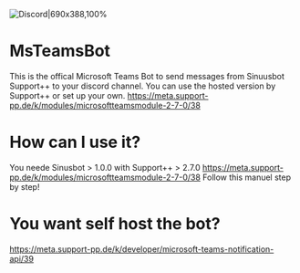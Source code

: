 
![Discord|690x388,100%](https://meta.support-pp.de/uploads/default/original/1X/181244a28f4bb8671901c5d314bea409929f4af8.jpeg)
# MsTeamsBot
This is the offical Microsoft Teams Bot to send messages from Sinuusbot Support++ to your discord channel. You can use the hosted version by Support++ or set up your own.
https://meta.support-pp.de/k/modules/microsoftteamsmodule-2-7-0/38

# How can I use it?
You neede Sinusbot > 1.0.0 with Support++ > 2.7.0
https://meta.support-pp.de/k/modules/microsoftteamsmodule-2-7-0/38
Follow this manuel step by step!


# You want self host the bot?

https://meta.support-pp.de/k/developer/microsoft-teams-notification-api/39

